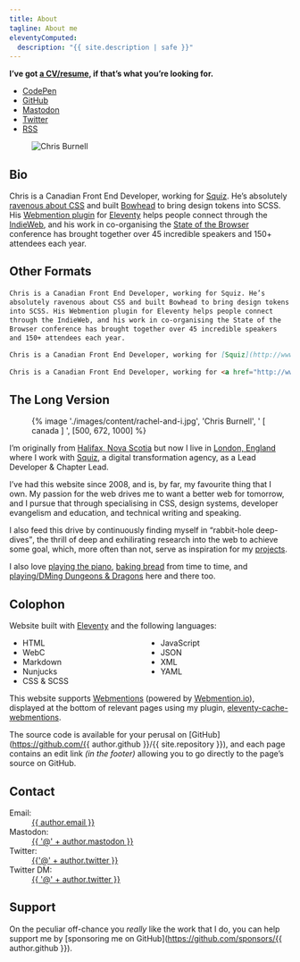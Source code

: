 ```yaml
---
title: About
tagline: About me
eleventyComputed:
  description: "{{ site.description | safe }}"
---
```


<p class=" [ inline-center  center ] "><strong>I’ve got <a href="https://chrisburnell.com/cv/">a CV/resume</a>, if that’s what you’re looking for.</strong></p>

<ul class=" [ cluster ] [ center ] ">
    <li><a href="https://codepen.io/chrisburnell" rel="external">CodePen</a></li><li><a href="https://github.com/chrisburnell" rel="external">GitHub</a></li><li><a href="https://social.chrisburnell.com/@chris" rel="external">Mastodon</a></li><li><a href="https://twitter.com/iamchrisburnell" rel="external">Twitter</a></li><li><a href="https://chrisburnell.com/feed.xml">RSS</a></li>
</ul>

<figure>
    <picture>
        <source srcset="/images/avatar@3x.avif 1x,
                        /images/avatar@4x.avif 4x" type="image/avif">
        <source srcset="/images/avatar@3x.webp 1x,
                        /images/avatar@4x.webp 4x" type="image/webp">
        <img alt="Chris Burnell" class="[ avatar ] [ canada ] " src="/images/avatar@3x.jpeg" srcset="/images/avatar@3x.jpeg 1x,
                    /images/avatar@4x.jpeg 4x" width="300" height="300">
    </picture>
</figure>

## Bio

<span class=" [ canada ] ">Chris</span> is a <span class=" [ canada ] ">Canadian</span> Front End Developer, working for [Squiz](http://www.squiz.net). He’s absolutely [ravenous about CSS](https://chrisburnell.com/tag/css/) and built [Bowhead](https://chrisburnell.com/bowhead/) to bring design tokens into SCSS. His [Webmention plugin](https://chrisburnell.com/eleventy-cache-webmentions/) for [Eleventy](https://11ty.dev) helps people connect through the [IndieWeb](https://indieweb.org), and his work in co-organising the [State of the Browser](https://stateofthebrowser.com) conference has brought together over 45 incredible speakers and 150+ attendees each year.

## Other Formats

```text
Chris is a Canadian Front End Developer, working for Squiz. He’s absolutely ravenous about CSS and built Bowhead to bring design tokens into SCSS. His Webmention plugin for Eleventy helps people connect through the IndieWeb, and his work in co-organising the State of the Browser conference has brought together over 45 incredible speakers and 150+ attendees each year.
```

```markdown
Chris is a Canadian Front End Developer, working for [Squiz](http://www.squiz.net). He’s absolutely [ravenous about CSS](https://chrisburnell.com/tag/css/) and built [Bowhead](https://chrisburnell.com/bowhead/) to bring design tokens into SCSS. His [Webmention plugin](https://chrisburnell.com/eleventy-cache-webmentions/) for [Eleventy](https://11ty.dev) helps people connect through the [IndieWeb](https://indieweb.org), and his work in co-organising the [State of the Browser](https://stateofthebrowser.com) conference has brought together over 45 incredible speakers and 150+ attendees each year.
```

```html
Chris is a Canadian Front End Developer, working for <a href="http://www.squiz.net">Squiz</a>. He’s absolutely <a href="https://chrisburnell.com/tag/css/">ravenous about CSS</a> and built <a href="https://chrisburnell.com/bowhead/">Bowhead</a> to bring design tokens into SCSS. His <a href="https://chrisburnell.com/eleventy-cache-webmentions/">Webmention plugin</a> for <a href="https://11ty.dev">Eleventy</a> helps people connect through the <a href="https://indieweb.org">IndieWeb</a>, and his work in co-organising the <a href="https://stateofthebrowser.com">State of the Browser</a> conference has brought together over 45 incredible speakers and 150+ attendees each year.
```

## The Long Version

<figure class=" [ line-length ] ">
    {% image './images/content/rachel-and-i.jpg', 'Chris Burnell', ' [ canada ] ', [500, 672, 1000] %}
</figure>

I’m originally from [<span class=" [ canada ] ">Halifax, Nova Scotia</span>](https://www.openstreetmap.org/#map=13/44.6463/-63.6162) but now I live in [London, England](https://www.openstreetmap.org/#map=10/51.4898/-0.0882) where I work with [Squiz](http://www.squiz.net), a digital transformation agency, as a Lead Developer & Chapter Lead.

I’ve had this website since 2008, and is, by far, my favourite thing that I own. My passion for the web drives me to want a better web for tomorrow, and I pursue that through specialising in CSS, design systems, developer evangelism and education, and technical writing and speaking.

I also feed this drive by continuously finding myself in <q>rabbit-hole deep-dives</q>, the thrill of deep and exhilirating research into the web to achieve some goal, which, more often than not, serve as inspiration for my [projects](https://chrisburnell.com/projects/).

I also love <a href="https://chrisburnell.com/note/1510316111/" title="this link is a joke">playing the piano</a>, [baking bread](https://chrisburnell.com/note/1574856597/) from time to time, and [playing/DMing Dungeons & Dragons](https://chrisburnell.com/projects/#personal-projects) here and there too.

## Colophon

Website built with [Eleventy](https://11ty.dev) and the following languages:

<ul style="column-count: 2;">
    <li>HTML</li>
    <li>WebC</li>
    <li>Markdown</li>
    <li>Nunjucks</li>
    <li>CSS & SCSS</li>
    <li>JavaScript</li>
    <li>JSON</li>
    <li>XML</li>
    <li>YAML</li>
</ul>

This website supports [Webmentions](https://indieweb.org/webmention) (powered by [Webmention.io](https://webmention.io)), displayed at the bottom of relevant pages using my plugin, [eleventy-cache-webmentions](/eleventy-cache-webmentions/).

The source code is available for your perusal on [GitHub](https://github.com/{{ author.github }}/{{ site.repository }}), and each page contains an edit link *(in the footer)* allowing you to go directly to the page’s source on GitHub.

## Contact

<dl>
    <dt>Email:</dt>
    <dd><a class=" [ canada ] " href="mailto:{{ author.email }}">{{ author.email }}</a></dd>
    <dt>Mastodon:</dt>
    <dd><a class=" [ canada ] " href="https://{{ author.mastodon.split('@') | last }}/users/{{ author.mastodon.split('@') | first }}">{{ '@' + author.mastodon }}</a></dd>
    <dt>Twitter:</dt>
    <dd><a class=" [ canada ] " href="https://twitter.com/{{ author.twitter }}">{{'@' + author.twitter }}</a></dd>
    <dt>Twitter DM:</dt>
    <dd><a class=" [ canada ] " href="https://twitter.com/messages/compose?recipient_id={{ author.twitter }}">{{ '@' + author.twitter }}</a></dd>
</dl>

## Support

On the peculiar off-chance you *really* like the work that I do, you can help support me by [sponsoring me on GitHub](https://github.com/sponsors/{{ author.github }}).
